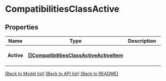 # CompatibilitiesClassActive

## Properties
Name | Type | Description | Notes
------------ | ------------- | ------------- | -------------
**Active** | [**[]CompatibilitiesClassActiveActiveItem**](CompatibilitiesClassActiveActiveItem.md) |  | [optional] [default to null]

[[Back to Model list]](../README.md#documentation-for-models) [[Back to API list]](../README.md#documentation-for-api-endpoints) [[Back to README]](../README.md)


